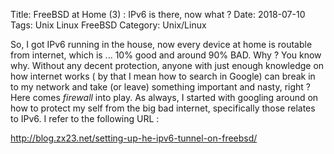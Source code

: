 Title: FreeBSD at Home (3) : IPv6 is there, now what ?
Date: 2018-07-10
Tags: Unix Linux FreeBSD
Category: Unix/Linux

So, I got IPv6 running in the house, now every device at home is routable from internet, which is ... 10% good and around 90% BAD.
Why ? You know why. Without any decent protection, anyone with just enough knowledge on how internet works ( by that I mean how to search in Google) can break in to my network and take (or leave) something important and nasty, right ?
Here comes *firewall* into play. As always, I started with googling around on how to protect my self from the big bad internet, specifically those relates to IPv6. I refer to the following URL :

http://blog.zx23.net/setting-up-he-ipv6-tunnel-on-freebsd/
